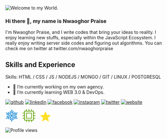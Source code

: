 ![Welcome to my World.](https://pbs.twimg.com/profile_banners/1131171358275198978/1589381923/1500x500)
### Hi there 👋, my name is Nwaoghor Praise

I'm Nwaoghor Praise, and I write codes that bring your ideas to reality. I enjoy learning new stuffs, especially within the JavaScript Ecosystem. I really enjoy writing server side codes and figuring out algorithms. You can check me on twitter at twitter.com/nwaoghorpraise

## Skills and Experience
Skills: HTML / CSS / JS / NODEJS / MONGO / GIT / LINUX / POSTGRESQL

- 🔭 I’m currently working on my own agency. 
- 🌱 I’m currently learning WEB 3.0 & DevOps. 


[<img src='https://cdn.jsdelivr.net/npm/simple-icons@3.0.1/icons/github.svg' alt='github' height='40'>](https://github.com/NwaoghorPraise2)  [<img src='https://cdn.jsdelivr.net/npm/simple-icons@3.0.1/icons/linkedin.svg' alt='linkedin' height='40'>](https://www.linkedin.com/in/nwaoghorpraise/)  [<img src='https://cdn.jsdelivr.net/npm/simple-icons@3.0.1/icons/facebook.svg' alt='facebook' height='40'>](https://www.facebook.com/nwaoghorpraise)  [<img src='https://cdn.jsdelivr.net/npm/simple-icons@3.0.1/icons/instagram.svg' alt='instagram' height='40'>](https://www.instagram.com/praise.media/)  [<img src='https://cdn.jsdelivr.net/npm/simple-icons@3.0.1/icons/twitter.svg' alt='twitter' height='40'>](https://twitter.com/nwaghorpraise)  [<img src='https://cdn.jsdelivr.net/npm/simple-icons@3.0.1/icons/icloud.svg' alt='website' height='40'>](nwaoghorpraisec.disha.page)  

<a href='https://archiveprogram.github.com/'><img src='https://raw.githubusercontent.com/acervenky/animated-github-badges/master/assets/acbadge.gif' width='40' height='40'></a> <a href='https://docs.github.com/en/developers'><img src='https://raw.githubusercontent.com/acervenky/animated-github-badges/master/assets/devbadge.gif' width='40' height='40'></a> <a href='https://stars.github.com/'><img src='https://raw.githubusercontent.com/acervenky/animated-github-badges/master/assets/starbadge.gif' width='35' height='35'></a> 


![Profile views](https://gpvc.arturio.dev/NwaoghorPraise2)  
